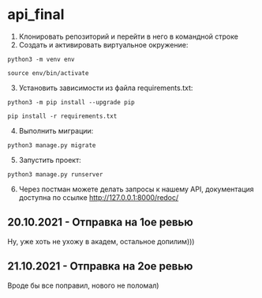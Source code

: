 # api_final

1) Клонировать репозиторий и перейти в него в командной строке
2) Cоздать и активировать виртуальное окружение:

```
python3 -m venv env
```

```
source env/bin/activate
```

3) Установить зависимости из файла requirements.txt:

```
python3 -m pip install --upgrade pip
```

```
pip install -r requirements.txt
```

4) Выполнить миграции:

```
python3 manage.py migrate
```

5) Запустить проект:

```
python3 manage.py runserver
```
6) Через постман можете делать запросы к нашему API, документация доступна по ссылке 
<http://127.0.0.1:8000/redoc/>


## 20.10.2021 - Отправка на 1ое ревью
Ну, уже хоть не ухожу в академ, остальное допилим)))
## 21.10.2021 - Отправка на 2ое ревью
Вроде бы все поправил, нового не поломал)